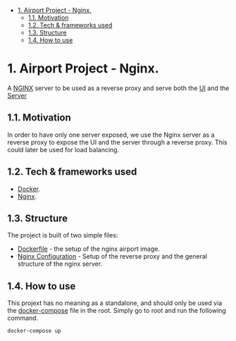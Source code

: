 - [1. Airport Project - Nginx.](#1-airport-project---nginx)
  - [1.1. Motivation](#11-motivation)
  - [1.2. Tech & frameworks used](#12-tech--frameworks-used)
  - [1.3. Structure](#13-structure)
  - [1.4. How to use](#14-how-to-use)


# 1. Airport Project - Nginx.

A [NGINX](https://github.com/nginx/nginx) server to be used as a reverse proxy and serve both the [UI](https://github.com/ChemiAtlow/AirportProject/tree/master/WebClient) and the [Server](https://github.com/ChemiAtlow/AirportProject/tree/master/Server)

## 1.1. Motivation

In order to have only one server exposed, we use the Nginx server as a reverse proxy to expose the UI and the server through a reverse proxy.
This could later be used for load balancing.

## 1.2. Tech & frameworks used

-   [Docker](https://github.com/docker).
-   [Nginx](https://github.com/nginx/nginx).

## 1.3. Structure

The project is built of two simple files:

-   [Dockerfile](https://github.com/ChemiAtlow/AirportProject/blob/master/Nginx/Dockerfile) - the setup of the nginx airport image.
-   [Nginx Configuration](https://github.com/ChemiAtlow/AirportProject/blob/master/Nginx/nginx.conf) - Setup of the reverse proxy and the general structure of the nginx server.

## 1.4. How to use

This projext has no meaning as a standalone, and should only be used via the [docker-compose](https://github.com/ChemiAtlow/AirportProject/blob/master/docker-compose.yml) file in the root.
Simply go to root and run the following command.
```bash
docker-compose up
```
